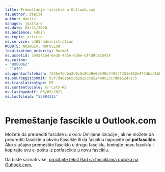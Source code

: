 ```yaml
---
title: Premeštanje fascikle u Outlook.com
ms.author: daeite
author: daeite
manager: joallard
ms.date: 04/21/2020
ms.audience: Admin
ms.topic: article
ms.service: o365-administration
ROBOTS: NOINDEX, NOFOLLOW
localization_priority: Normal
ms.assetid: 5042f2a4-6edb-425e-8d6e-df4d9c6c5434
ms.custom:
- "8000062"
- "1070"
ms.openlocfilehash: f226e7ddba2d0c5c0bd0e05540b4491f4351e852e477dbcd1b982478481f4642
ms.sourcegitcommit: b5f7da89a650d2915dc652449623c78be6247175
ms.translationtype: MT
ms.contentlocale: sr-Latn-RS
ms.lasthandoff: 08/05/2021
ms.locfileid: "53984115"
---
```

# <a name="move-a-folder-in-outlookcom"></a>Premeštanje fascikle u Outlook.com

Možete da preurediti fascikle u okviru Omiljene  lokacije , ali ne možete da preurediti fascikle u okviru Fascikle ili da fasciklu napravite od **potfascikle.** Ako slučajno premestite fasciklu u drugu fasciklu, kreirajte novu fasciklu i kopirajte svu e-poštu iz potfascikle u novu fasciklu.
  
Da biste saznali više, [pročitajte tekst Rad sa fasciklama poruka na Outlook.com.](https://support.office.com/article/6bb0723a-f39f-4a8d-bb3f-fab5dcc2510a?wt.mc_id=Office_Outlook_com_Alchemy)